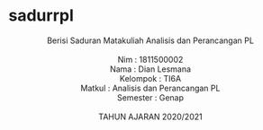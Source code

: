 # sadurrpl
<center>Berisi Saduran Matakuliah Analisis dan Perancangan PL<br>
<br>
<left>Nim      : 1811500002<br>
<left>Nama     : Dian Lesmana<br>
<left>Kelompok : TI6A<br>
<left>Matkul   : Analisis dan Perancangan PL<br>
<left>Semester : Genap<br>
<br>
<center>TAHUN AJARAN 2020/2021
